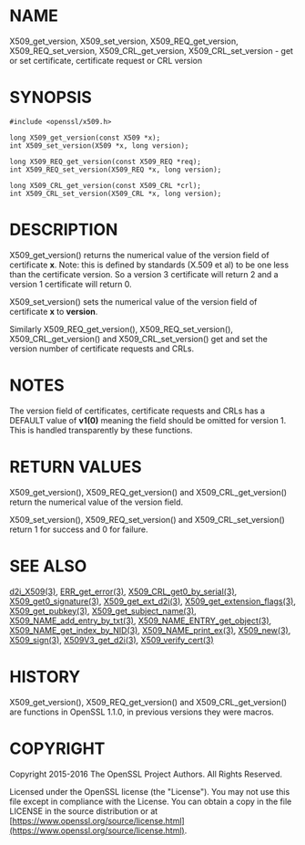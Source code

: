 # NAME

X509\_get\_version, X509\_set\_version, X509\_REQ\_get\_version, X509\_REQ\_set\_version,
X509\_CRL\_get\_version, X509\_CRL\_set\_version - get or set certificate,
certificate request or CRL version

# SYNOPSIS

    #include <openssl/x509.h>

    long X509_get_version(const X509 *x);
    int X509_set_version(X509 *x, long version);

    long X509_REQ_get_version(const X509_REQ *req);
    int X509_REQ_set_version(X509_REQ *x, long version);

    long X509_CRL_get_version(const X509_CRL *crl);
    int X509_CRL_set_version(X509_CRL *x, long version);

# DESCRIPTION

X509\_get\_version() returns the numerical value of the version field of
certificate **x**. Note: this is defined by standards (X.509 et al) to be one
less than the certificate version. So a version 3 certificate will return 2 and
a version 1 certificate will return 0.

X509\_set\_version() sets the numerical value of the version field of certificate
**x** to **version**.

Similarly X509\_REQ\_get\_version(), X509\_REQ\_set\_version(),
X509\_CRL\_get\_version() and X509\_CRL\_set\_version() get and set the version
number of certificate requests and CRLs.

# NOTES

The version field of certificates, certificate requests and CRLs has a
DEFAULT value of **v1(0)** meaning the field should be omitted for version
1\. This is handled transparently by these functions.

# RETURN VALUES

X509\_get\_version(), X509\_REQ\_get\_version() and X509\_CRL\_get\_version()
return the numerical value of the version field.

X509\_set\_version(), X509\_REQ\_set\_version() and X509\_CRL\_set\_version()
return 1 for success and 0 for failure.

# SEE ALSO

[d2i\_X509(3)](http://man.he.net/man3/d2i_X509),
[ERR\_get\_error(3)](http://man.he.net/man3/ERR_get_error),
[X509\_CRL\_get0\_by\_serial(3)](http://man.he.net/man3/X509_CRL_get0_by_serial),
[X509\_get0\_signature(3)](http://man.he.net/man3/X509_get0_signature),
[X509\_get\_ext\_d2i(3)](http://man.he.net/man3/X509_get_ext_d2i),
[X509\_get\_extension\_flags(3)](http://man.he.net/man3/X509_get_extension_flags),
[X509\_get\_pubkey(3)](http://man.he.net/man3/X509_get_pubkey),
[X509\_get\_subject\_name(3)](http://man.he.net/man3/X509_get_subject_name),
[X509\_NAME\_add\_entry\_by\_txt(3)](http://man.he.net/man3/X509_NAME_add_entry_by_txt),
[X509\_NAME\_ENTRY\_get\_object(3)](http://man.he.net/man3/X509_NAME_ENTRY_get_object),
[X509\_NAME\_get\_index\_by\_NID(3)](http://man.he.net/man3/X509_NAME_get_index_by_NID),
[X509\_NAME\_print\_ex(3)](http://man.he.net/man3/X509_NAME_print_ex),
[X509\_new(3)](http://man.he.net/man3/X509_new),
[X509\_sign(3)](http://man.he.net/man3/X509_sign),
[X509V3\_get\_d2i(3)](http://man.he.net/man3/X509V3_get_d2i),
[X509\_verify\_cert(3)](http://man.he.net/man3/X509_verify_cert)

# HISTORY

X509\_get\_version(), X509\_REQ\_get\_version() and X509\_CRL\_get\_version() are
functions in OpenSSL 1.1.0, in previous versions they were macros.

# COPYRIGHT

Copyright 2015-2016 The OpenSSL Project Authors. All Rights Reserved.

Licensed under the OpenSSL license (the "License").  You may not use
this file except in compliance with the License.  You can obtain a copy
in the file LICENSE in the source distribution or at
[https://www.openssl.org/source/license.html](https://www.openssl.org/source/license.html).
